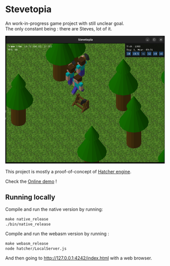 # Stevetopia

An work-in-progress game project with still unclear goal.  
The only constant being : there are Steves, lot of it.

![Stevetopia -- demo](/screenshots/demo.png)

This project is mostly a proof-of-concept of [Hatcher engine](https://github.com/Aracthor/hatcher).

Check the [Online demo](https://aracthor.github.io/stevetopia/index.html) !

## Running locally

Compile and run the native version by running:
```
make native_release
./bin/native_release
```

Compile and run the webasm version by running :
```
make webasm_release
node hatcher/LocalServer.js
```
And then going to http://127.0.0.1:4242/index.html with a web browser.
